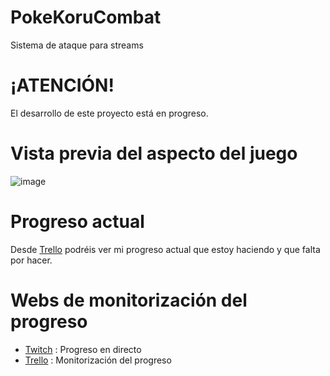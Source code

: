 # PokeKoruCombat
 Sistema de ataque para streams
 
# ¡ATENCIÓN!
El desarrollo de este proyecto está en progreso.

# Vista previa del aspecto del juego
![image](https://user-images.githubusercontent.com/12586810/133242667-d3d1a401-fc97-4bf4-9330-ea3fe75e70d1.png)

# Progreso actual
Desde [Trello](https://trello.com/b/38kVjFYo) podréis ver mi progreso actual que estoy haciendo y que falta por hacer.

# Webs de monitorización del progreso
* [Twitch](https://www.twitch.tv/g5fighter_design) : Progreso en directo
* [Trello](https://trello.com/b/38kVjFYo) : Monitorización del progreso

